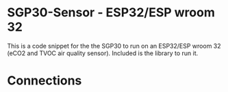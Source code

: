 # SGP30-Sensor - ESP32/ESP wroom 32

This is a code snippet for the the SGP30 to run on an ESP32/ESP wroom 32 (eCO2 and TVOC air quality sensor). Included is the library to run it.

# Connections


